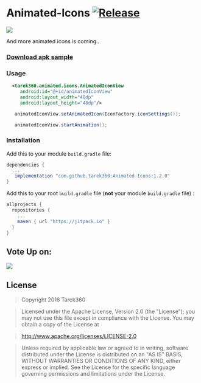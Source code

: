 # Animated-Icons [![Release](https://jitpack.io/v/tarek360/Animated-Icons.svg)](https://jitpack.io/#tarek360/Animated-Icons)

![](https://github.com/tarek360/Animated-Icons/raw/master/images/animated_icons.gif)

And more animated icons is coming..

### [Download apk sample](https://github.com/tarek360/Animated-Icons/raw/master/sample.apk)

### Usage

```xml
  <tarek360.animated.icons.AnimatedIconView
     android:id="@+id/animatedIconView"
     android:layout_width="48dp"
     android:layout_height="48dp"/>
```

```java
   animatedIconView.setAnimatedIcon(IconFactory.iconSettings());
```

```java
   animatedIconView.startAnimation();
```




### Installation

Add this to your module `build.gradle` file:
```gradle
dependencies {
  ...
   implementation "com.github.tarek360:Animated-Icons:1.2.0"
}
```

Add this to your root `build.gradle` file (**not** your module `build.gradle` file) :
```gradle
allprojects {
  repositories {
    ...
    maven { url "https://jitpack.io" }
  }
}
```

## Vote Up on:
[![](https://github.com/tarek360/Animated-Icons/raw/master/images/material_up.png)](https://material.uplabs.com/posts/animated-icons-library)

## License

>Copyright 2016 Tarek360

>Licensed under the Apache License, Version 2.0 (the "License");
you may not use this file except in compliance with the License.
You may obtain a copy of the License at

>   http://www.apache.org/licenses/LICENSE-2.0

>Unless required by applicable law or agreed to in writing, software
distributed under the License is distributed on an "AS IS" BASIS,
WITHOUT WARRANTIES OR CONDITIONS OF ANY KIND, either express or implied.
See the License for the specific language governing permissions and
limitations under the License.
